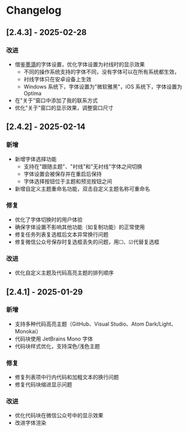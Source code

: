 # Changelog

## [2.4.3] - 2025-02-28

### 改进
- 借鉴[墨滴](https://mdnice.com/)的字体设置，优化字体设置为衬线时的显示效果
  - 不同的操作系统支持的字体不同，没有字体可以在所有系统都生效，
  - 衬线字体只在安卓设备上生效
  - Windows 系统下，字体设置为"微软雅黑"，iOS 系统下，字体设置为 Optima
- 在"关于"窗口中添加了我的联系方式
- 优化"关于"窗口的显示效果，调整窗口尺寸

## [2.4.2] - 2025-02-14

### 新增
- 新增字体选择功能
  - 支持在"跟随主题"、"衬线"和"无衬线"字体之间切换
  - 字体设置会被保存并在重启后保持
  - 字体选择按钮位于主题和预览按钮之间
- 新增自定义主题重命名功能，双击自定义主题名称可重命名

### 修复
- 优化了字体切换时的用户体验
- 确保字体设置不影响其他功能（如复制功能）的正常使用
- 修复任务列表复选框后文本异常换行问题
- 修复微信公众号保存时复选框丢失的问题，用☐、☑代替复选框

### 改进
- 优化自定义主题及代码高亮主题的排列顺序 

## [2.4.1] - 2025-01-29

### 新增
- 支持多种代码高亮主题（GitHub、Visual Studio、Atom Dark/Light、Monokai）
- 代码块使用 JetBrains Mono 字体
- 代码块样式优化，支持深色/浅色主题

### 修复
- 修复列表项中行内代码和加粗文本的换行问题
- 修复代码块缩进显示问题

### 改进
- 优化代码块在微信公众号中的显示效果
- 改进字体渲染